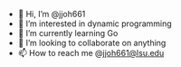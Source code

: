 - 👋 Hi, I’m @jjoh661
- 👀 I’m interested in dynamic programming
- 🌱 I’m currently learning Go
- 💞️ I’m looking to collaborate on anything
- 📫 How to reach me @jjoh661@lsu.edu

<!---
jjoh661/jjoh661 is a ✨ special ✨ repository because its `README.md` (this file) appears on your GitHub profile.
You can click the Preview link to take a look at your changes.
--->
